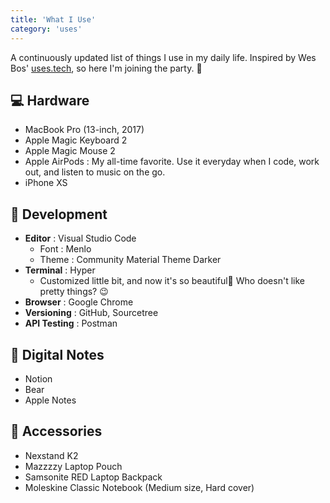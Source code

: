```yaml
---
title: 'What I Use'
category: 'uses'
---
```


A continuously updated list of things I use in my daily life. Inspired by Wes Bos' [uses.tech](https://uses.tech/), so here I'm joining the party. 🎉

## 💻 Hardware

- MacBook Pro (13-inch, 2017)
- Apple Magic Keyboard 2
- Apple Magic Mouse 2
- Apple AirPods : My all-time favorite. Use it everyday when I code, work out, and listen to music on the go.
- iPhone XS

## 🚧 Development

- **Editor** : Visual Studio Code
  - Font : Menlo
  - Theme : Community Material Theme Darker
- **Terminal** : Hyper
  - Customized little bit, and now it's so beautiful🧡 Who doesn't like pretty things? 😉
- **Browser** : Google Chrome
- **Versioning** : GitHub, Sourcetree
- **API Testing** : Postman

## 📝 Digital Notes

- Notion
- Bear
- Apple Notes

## 🎀 Accessories

- Nexstand K2
- Mazzzzy Laptop Pouch
- Samsonite RED Laptop Backpack
- Moleskine Classic Notebook (Medium size, Hard cover)
